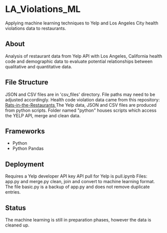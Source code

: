 # LA_Violations_ML
Applying machine learning techniques to Yelp and Los Angeles City health violations data to restaurants.

## About 
Analysis of restaurant data from Yelp API with Los Angeles, California 
health code and demographic data to evaluate potential relationships between qualitative and quantitative data. 

## File Structure
JSON and CSV files are in 'csv_files' directory. File paths may need to be adjusted accordingly.
Health code violation data came from this repository: <a href="https://github.com/mcarter-00/Rats-in-the-Restaurants"> Rats-in-the-Restaurants </a>
The Yelp data, JSON  and CSV files are produced from python scripts.
Folder named "python" houses scripts which access the YELP API, merge and clean data.

## Frameworks
- Python
- Python Pandas

## Deployment
Requires a Yelp developer API key
API pull for Yelp is pull.ipynb
Files: app.py and merge.py clean, join and convert to machine learning format.
The file basic.py is a backup of app.py and does not remove duplicate entries.

## Status
The machine learning is still in preparation phases, however the data is cleaned up.




